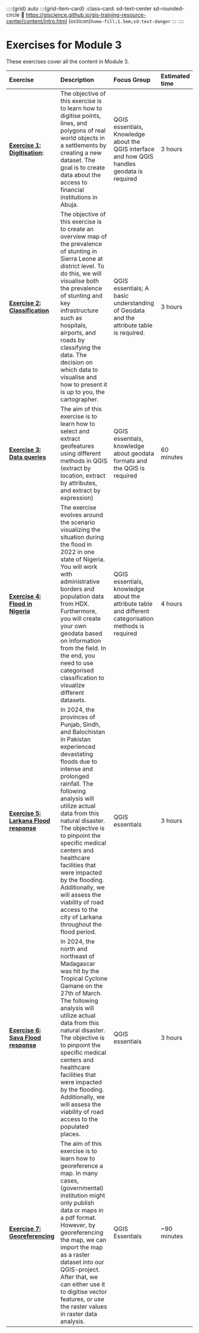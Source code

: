 ::::{grid} auto
:::{grid-item-card}
:class-card: sd-text-center sd-rounded-circle
:link: https://giscience.github.io/gis-training-resource-center/content/intro.html 
{octicon}`home-fill;1.5em;sd-text-danger`
:::
::::


# Exercises for Module 3

These exercises cover all the content in Module 3.

| Exercise| Description |Focus Group|Estimated time| 
| :-------------------- | :----------------- |:----------------- |:----------------- |
| __[Exercise 1: Digitisation](/content/Module_3/en_qgis_digitalisation_ex.md):__ | The objective of this exercise is to learn how to digitise points, lines, and polygons of real world objects in a settlements by creating a new dataset. The goal is to create data about the access to financial institutions in Abuja. | QGIS essentials, Knowledge about the QGIS interface and how QGIS handles geodata is required | 3 hours | 
| __[Exercise 2: Classification](/content/Module_3/en_qgis_m2_ex_2_classification.md)__ | The objective of this exercise is to create an overview map of the prevalence of stunting in Sierra Leone at district level. To do this, we will visualise both the prevalence of stunting and key infrastructure such as hospitals, airports, and roads by classifying the data. The decision on which data to visualise and how to present it is up to you, the cartographer. | QGIS essentials; A basic understanding of Geodata and the attribute table is required. | 3 hours | 
| __[Exercise 3: Data queries](/content/Module_3/en_qgis_m2_ex_3_data_queries.md)__ |  The aim of this exercise is to learn how to select and extract geofeatures using different methods in QGIS (extract by location, extract by attributes, and extract by expression)  | QGIS essentials, knowledge about geodata formats and the QGIS is required | 60 minutes  |
| __[Exercise 4: Flood in Nigeria](/content/Module_3/en_qgis_module_3_ex4.md)__| The exercise evolves around the scenario visualizing the situation during the flood in 2022 in one state of  Nigeria. You will work with administrative borders and population data from HDX.  Furthermore, you will create your own geodata based on information from the field. In the end, you need to use categorised classification to visualize different datasets. | QGIS essentials, knowledge about the attribute table and different categorisation methods is required | 4 hours | 
| __[Exercise 5: Larkana Flood response](/content/Module_3/en_qgis_module_3_ex5.md)__| In 2024, the provinces of Punjab, Sindh, and Balochistan in Pakistan experienced devastating floods due to intense and prolonged rainfall. The following analysis will utilize actual data from this natural disaster. The objective is to pinpoint the specific medical centers and healthcare facilities that were impacted by the flooding. Additionally, we will assess the viability of road access to the city of Larkana throughout the flood period. | QGIS essentials | 3 hours | 
| __[Exercise 6: Sava Flood response](/content/Module_3/en_qgis_module_3_ex6_madagascar.md)__ |In 2024, the north and northeast of Madagascar was hit by the Tropical Cyclone Gamane on the 27th of March. The following analysis will utilize actual data from this natural disaster. The objective is to pinpoint the specific medical centers and healthcare facilities that were impacted by the flooding. Additionally, we will assess the viability of road access to the populated places. | QGIS essentials | 3 hours | 
| __[Exercise 7: Georeferencing](/content/Module_3/en_module_3_ex_7_georeferencing.md)__ | The aim of this exercise is to learn how to georeference a map. In many cases, (governmental) institution might only publish data or maps in a pdf format. However, by georeferencing the map, we can import the map as a raster dataset into our QGIS-project. After that, we can either use it to digitise vector features, or use the raster values in raster data analysis.  | QGIS Essentials | ~90 minutes |


<!---| __[Old Exercise: Larkana Flood response](/content/Module_3/en_qgis_m3_ex_5_OLD.md)__ | Old exercise for review. | -->